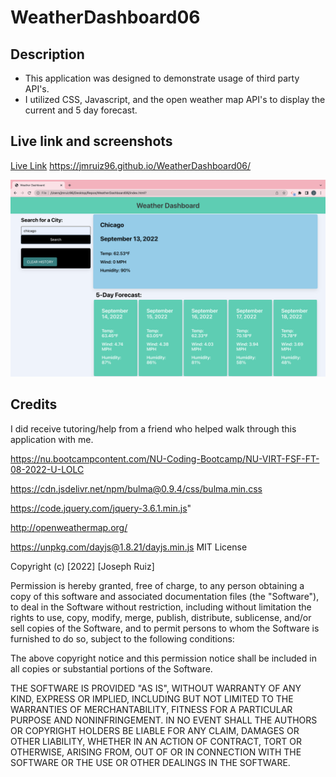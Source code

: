 # WeatherDashboard06

## Description

- This application was designed to demonstrate usage of third party API's.
- I utilized CSS, Javascript, and the open weather map API's to display the current and 5 day forecast.

## Live link and screenshots
[Live Link](https://jmruiz96.github.io/WeatherDashboard06/)
https://jmruiz96.github.io/WeatherDashboard06/

![Webpage Screenshot](./assets/imgs/Screen%20Shot%202022-09-13%20at%2011.08.29%20PM.png)




## Credits

I did receive tutoring/help from a friend who helped walk through this application with me.

https://nu.bootcampcontent.com/NU-Coding-Bootcamp/NU-VIRT-FSF-FT-08-2022-U-LOLC

https://cdn.jsdelivr.net/npm/bulma@0.9.4/css/bulma.min.css

https://code.jquery.com/jquery-3.6.1.min.js"

http://openweathermap.org/

https://unpkg.com/dayjs@1.8.21/dayjs.min.js
MIT License

Copyright (c) [2022] [Joseph Ruiz]

Permission is hereby granted, free of charge, to any person obtaining a copy
of this software and associated documentation files (the "Software"), to deal
in the Software without restriction, including without limitation the rights
to use, copy, modify, merge, publish, distribute, sublicense, and/or sell
copies of the Software, and to permit persons to whom the Software is
furnished to do so, subject to the following conditions:

The above copyright notice and this permission notice shall be included in all
copies or substantial portions of the Software.

THE SOFTWARE IS PROVIDED "AS IS", WITHOUT WARRANTY OF ANY KIND, EXPRESS OR
IMPLIED, INCLUDING BUT NOT LIMITED TO THE WARRANTIES OF MERCHANTABILITY,
FITNESS FOR A PARTICULAR PURPOSE AND NONINFRINGEMENT. IN NO EVENT SHALL THE
AUTHORS OR COPYRIGHT HOLDERS BE LIABLE FOR ANY CLAIM, DAMAGES OR OTHER
LIABILITY, WHETHER IN AN ACTION OF CONTRACT, TORT OR OTHERWISE, ARISING FROM,
OUT OF OR IN CONNECTION WITH THE SOFTWARE OR THE USE OR OTHER DEALINGS IN THE
SOFTWARE.